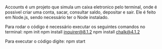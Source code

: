 Accounts é um projeto que simula um caixa eletronico pelo terminal, onde é possivel criar uma conta, sacar, consultar saldo, depositar e sair.
Ele é feito em Node.js, sendo necessário ter o Node instalado.

Para rodar o código é necessário executar os seguintes comandos no terminal:
npm init
npm install inquirer@8.1.2
npm install chalk@4.1.2

Para executar o código digite:
npm start

